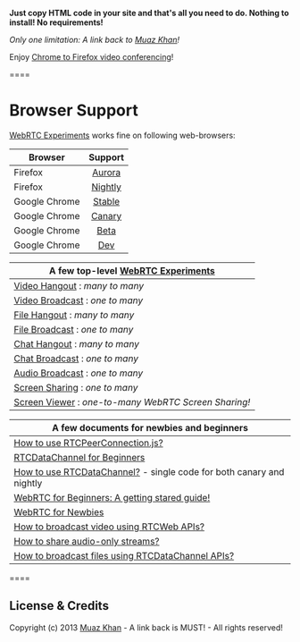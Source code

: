 **Just copy HTML code in your site and that's all you need to do. Nothing to install! No requirements!**

*Only one limitation: A link back to [Muaz Khan](http://github.com/muaz-khan)!*

Enjoy [Chrome to Firefox video conferencing](https://googledrive.com/host/0B6GWd_dUUTT8dW5ycGVPT0V1bTg/chrome-to-firefox.html)!

====
# Browser Support
[WebRTC Experiments](https://webrtc-experiment.appspot.com) works fine on following web-browsers:

| Browser        | Support           |
| ------------- |:-------------:|
| Firefox | [Aurora](http://www.mozilla.org/en-US/firefox/aurora/) |
| Firefox | [Nightly](http://nightly.mozilla.org/) |
| Google Chrome | [Stable](https://www.google.com/intl/en_uk/chrome/browser/) |
| Google Chrome | [Canary](https://www.google.com/intl/en/chrome/browser/canary.html) |
| Google Chrome | [Beta](https://www.google.com/intl/en/chrome/browser/beta.html) |
| Google Chrome | [Dev](https://www.google.com/intl/en/chrome/browser/index.html?extra=devchannel#eula) |


| A few top-level [WebRTC Experiments](https://webrtc-experiment.appspot.com)        |
| ------------- |
| [Video Hangout](https://webrtc-experiment.appspot.com/video-conferencing/) : *many to many* |
| [Video Broadcast](https://webrtc-experiment.appspot.com/broadcast/) : *one to many* |
| [File Hangout](https://webrtc-experiment.appspot.com/file-hangout/) : *many to many* |
| [File Broadcast](https://webrtc-experiment.appspot.com/file-broadcast/) : *one to many* |
| [Chat Hangout](https://webrtc-experiment.appspot.com/chat-hangout/) : *many to many* |
| [Chat Broadcast](https://webrtc-experiment.appspot.com/chat/) : *one to many*  |
| [Audio Broadcast](https://webrtc-experiment.appspot.com/audio-broadcast/) : *one to many* |
| [Screen Sharing](https://webrtc-experiment.appspot.com/screen-broadcast/) : *one to many* |
| [Screen Viewer](https://webrtc-experiment.appspot.com/screen-viewer/) : *one-to-many WebRTC Screen Sharing!* |


| A few documents for newbies and beginners        |
| ------------- |
| [How to use RTCPeerConnection.js?](https://webrtc-experiment.appspot.com/docs/how-to-use-rtcpeerconnection-js-v1.1.html) |
| [RTCDataChannel for Beginners](https://webrtc-experiment.appspot.com/docs/rtc-datachannel-for-beginners.html) |
| [How to use RTCDataChannel?](https://webrtc-experiment.appspot.com/docs/how-to-use-rtcdatachannel.html) - single code for both canary and nightly |
| [WebRTC for Beginners: A getting stared guide!](https://webrtc-experiment.appspot.com/docs/webrtc-for-beginners.html) |
| [WebRTC for Newbies ](https://webrtc-experiment.appspot.com/docs/webrtc-for-newbies.html) |
| [How to broadcast video using RTCWeb APIs?](https://webrtc-experiment.appspot.com/docs/how-to-broadcast-video-using-RTCWeb-APIs.html) |
| [How to share audio-only streams?](https://webrtc-experiment.appspot.com/docs/how-to-share-audio-only-streams.html) |
| [How to broadcast files using RTCDataChannel APIs?](https://webrtc-experiment.appspot.com/docs/how-file-broadcast-works.html) |


====
## License & Credits

Copyright (c) 2013 [Muaz Khan](https://plus.google.com/100325991024054712503) - A link back is MUST! - All rights reserved!
